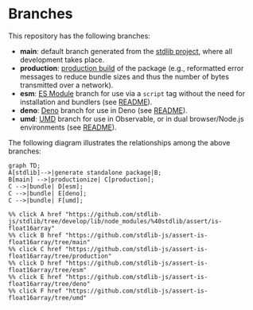 <!--

@license Apache-2.0

Copyright (c) 2022 The Stdlib Authors.

Licensed under the Apache License, Version 2.0 (the "License");
you may not use this file except in compliance with the License.
You may obtain a copy of the License at

    http://www.apache.org/licenses/LICENSE-2.0

Unless required by applicable law or agreed to in writing, software
distributed under the License is distributed on an "AS IS" BASIS,
WITHOUT WARRANTIES OR CONDITIONS OF ANY KIND, either express or implied.
See the License for the specific language governing permissions and
limitations under the License.

-->

# Branches

This repository has the following branches:

-   **main**: default branch generated from the [stdlib project][stdlib-url], where all development takes place.
-   **production**: [production build][production-url] of the package (e.g., reformatted error messages to reduce bundle sizes and thus the number of bytes transmitted over a network).
-   **esm**: [ES Module][esm-url] branch for use via a `script` tag without the need for installation and bundlers (see [README][esm-readme]).
-   **deno**: [Deno][deno-url] branch for use in Deno (see [README][deno-readme]).
-   **umd**: [UMD][umd-url] branch for use in Observable, or in dual browser/Node.js environments (see [README][umd-readme]).

The following diagram illustrates the relationships among the above branches:

```mermaid
graph TD;
A[stdlib]-->|generate standalone package|B;
B[main] -->|productionize| C[production];
C -->|bundle| D[esm];
C -->|bundle| E[deno];
C -->|bundle| F[umd];

%% click A href "https://github.com/stdlib-js/stdlib/tree/develop/lib/node_modules/%40stdlib/assert/is-float16array"
%% click B href "https://github.com/stdlib-js/assert-is-float16array/tree/main"
%% click C href "https://github.com/stdlib-js/assert-is-float16array/tree/production"
%% click D href "https://github.com/stdlib-js/assert-is-float16array/tree/esm"
%% click E href "https://github.com/stdlib-js/assert-is-float16array/tree/deno"
%% click F href "https://github.com/stdlib-js/assert-is-float16array/tree/umd"
```

[stdlib-url]: https://github.com/stdlib-js/stdlib/tree/develop/lib/node_modules/%40stdlib/assert/is-float16array
[production-url]: https://github.com/stdlib-js/assert-is-float16array/tree/production
[deno-url]: https://github.com/stdlib-js/assert-is-float16array/tree/deno
[deno-readme]: https://github.com/stdlib-js/assert-is-float16array/blob/deno/README.md
[umd-url]: https://github.com/stdlib-js/assert-is-float16array/tree/umd
[umd-readme]: https://github.com/stdlib-js/assert-is-float16array/blob/umd/README.md
[esm-url]: https://github.com/stdlib-js/assert-is-float16array/tree/esm
[esm-readme]: https://github.com/stdlib-js/assert-is-float16array/blob/esm/README.md